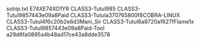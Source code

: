 sohip.txt
E74XE74XO1YR
CLASS3-Tutul985
CLASS3-Tutul9857443e09a8Paid
CLASS3-Tutula370765800f8COBRA-LINUX
CLASS3-Tutul4f6c20b2e6d3Mani_Sir
CLASS3-Tutul6a9720af627fFlame1x
CLASS3-Tutul9857443e09a8Paid-Tool
a29d6fa0895a4b48ad17ce43a8dde3578
